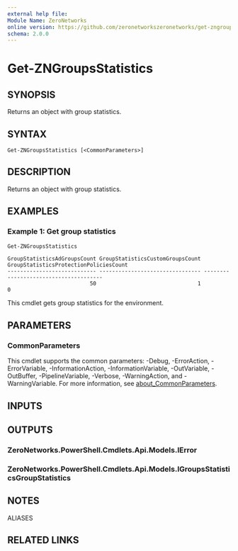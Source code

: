 ```yaml
---
external help file:
Module Name: ZeroNetworks
online version: https://github.com/zeronetworkszeronetworks/get-zngroupsstatistics
schema: 2.0.0
---
```


# Get-ZNGroupsStatistics

## SYNOPSIS
Returns an object with group statistics.

## SYNTAX

```
Get-ZNGroupsStatistics [<CommonParameters>]
```

## DESCRIPTION
Returns an object with group statistics.

## EXAMPLES

### Example 1: Get group statistics
```powershell
Get-ZNGroupsStatistics
```

```output
GroupStatisticsAdGroupsCount GroupStatisticsCustomGroupsCount GroupStatisticsProtectionPoliciesCount
---------------------------- -------------------------------- --------------------------------------
                          50                                1                                      0
```

This cmdlet gets group statistics for the environment.

## PARAMETERS

### CommonParameters
This cmdlet supports the common parameters: -Debug, -ErrorAction, -ErrorVariable, -InformationAction, -InformationVariable, -OutVariable, -OutBuffer, -PipelineVariable, -Verbose, -WarningAction, and -WarningVariable. For more information, see [about_CommonParameters](http://go.microsoft.com/fwlink/?LinkID=113216).

## INPUTS

## OUTPUTS

### ZeroNetworks.PowerShell.Cmdlets.Api.Models.IError

### ZeroNetworks.PowerShell.Cmdlets.Api.Models.IGroupsStatisticsGroupStatistics

## NOTES

ALIASES

## RELATED LINKS

